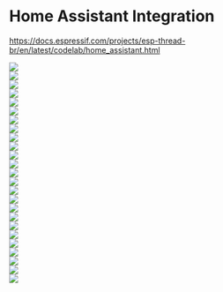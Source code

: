 # Home Assistant Integration
https://docs.espressif.com/projects/esp-thread-br/en/latest/codelab/home_assistant.html  

![](images/ha/add_matter_device_01.jpg)  
![](images/ha/add_matter_device_02.jpg)  
![](images/ha/add_matter_device_03.jpg)  
![](images/ha/add_matter_device_04.jpg)  
![](images/ha/add_matter_device_05.jpg)  
![](images/ha/add_matter_device_06.jpg)  
![](images/ha/add_matter_device_07.jpg)  
![](images/ha/add_matter_device_08.jpg)  
![](images/ha/add_matter_device_09.jpg)  
![](images/ha/add_matter_device_10.jpg)  
![](images/ha/add_matter_device_11.jpg)  
![](images/ha/add_matter_device_12.jpg)  
![](images/ha/HA-ActiveDatasetTLVs.png)  
![](images/ha/HA_01.png)  
![](images/ha/HA_02.png)  
![](images/ha/HA_03.png)  
![](images/ha/HA_04.png)  
![](images/ha/HA_05.png)  
![](images/ha/HA_06.png)  
![](images/ha/HA_07.png)  
![](images/ha/HA_08.png)  
![](images/ha/HA_666_01.png)  
![](images/ha/HA_666_02.png)  
![](images/ha/HA_666_03.png)  
![](images/ha/HA_666_04.png)  
  